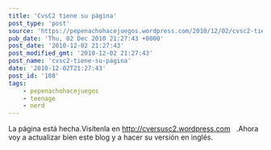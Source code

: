 ```yaml
---
title: 'CvsC2 tiene su página'
post_type: 'post'
source: 'https://pepenachohacejuegos.wordpress.com/2010/12/02/cvsc2-tiene-su-pagina/'
pub_date: 'Thu, 02 Dec 2010 21:27:43 +0000'
post_date: '2010-12-02 21:27:43'
post_modified_gmt: '2010-12-02 21:27:43'
post_name: 'cvsc2-tiene-su-pagina'
date: '2010-12-02T21:27:43'
post_id: '108'
tags:
    - pepenachohacejuegos
    - teenage
    - nerd
---
```

La página está hecha.Visítenla en http://cversusc2.wordpress.com   .Ahora voy a actualizar bien este blog y a hacer su versión en inglés.